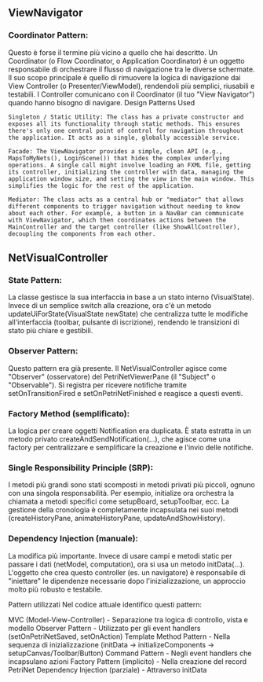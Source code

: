 ## ViewNavigator
### Coordinator Pattern: 
Questo è forse il termine più vicino a quello che hai descritto.
Un Coordinator (o Flow Coordinator, o Application Coordinator) è un oggetto responsabile
di orchestrare il flusso di navigazione tra le diverse schermate.
Il suo scopo principale è quello di rimuovere la logica di navigazione dai View Controller (o Presenter/ViewModel),
rendendoli più semplici, riusabili e testabili. I Controller comunicano con il Coordinator (il tuo "View Navigator")
quando hanno bisogno di navigare.
Design Patterns Used

    Singleton / Static Utility: The class has a private constructor and exposes all its functionality through static methods. This ensures there's only one central point of control for navigation throughout the application. It acts as a single, globally accessible service.

    Facade: The ViewNavigator provides a simple, clean API (e.g., MapsToMyNets(), LoginScene()) that hides the complex underlying operations. A single call might involve loading an FXML file, getting its controller, initializing the controller with data, managing the application window size, and setting the view in the main window. This simplifies the logic for the rest of the application.

    Mediator: The class acts as a central hub or "mediator" that allows different components to trigger navigation without needing to know about each other. For example, a button in a NavBar can communicate with ViewNavigator, which then coordinates actions between the MainController and the target controller (like ShowAllController), decoupling the components from each other.

## NetVisualController 
### State Pattern:
La classe gestisce la sua interfaccia in base a un stato interno (VisualState). Invece di un semplice switch alla creazione, ora c'è un metodo updateUiForState(VisualState newState) che centralizza tutte le modifiche all'interfaccia (toolbar, pulsante di iscrizione), rendendo le transizioni di stato più chiare e gestibili.
### Observer Pattern:
Questo pattern era già presente. Il NetVisualController agisce come "Observer" (osservatore) del PetriNetViewerPane (il "Subject" o "Observable"). Si registra per ricevere notifiche tramite setOnTransitionFired e setOnPetriNetFinished e reagisce a questi eventi.
### Factory Method (semplificato):
La logica per creare oggetti Notification era duplicata. È stata estratta in un metodo privato createAndSendNotification(...), che agisce come una factory per centralizzare e semplificare la creazione e l'invio delle notifiche.
### Single Responsibility Principle (SRP):
I metodi più grandi sono stati scomposti in metodi privati più piccoli, ognuno con una singola responsabilità. Per esempio, initialize ora orchestra la chiamata a metodi specifici come setupBoard, setupToolbar, ecc. La gestione della cronologia è completamente incapsulata nei suoi metodi (createHistoryPane, animateHistoryPane, updateAndShowHistory).
### Dependency Injection (manuale):
La modifica più importante. Invece di usare campi e metodi static per passare i dati (netModel, computation), ora si usa un metodo initData(...). L'oggetto che crea questo controller (es. un navigatore) è responsabile di "iniettare" le dipendenze necessarie dopo l'inizializzazione, un approccio molto più robusto e testabile.


Pattern utilizzati
Nel codice attuale identifico questi pattern:

MVC (Model-View-Controller) - Separazione tra logica di controllo, vista e modello
Observer Pattern - Utilizzato per gli event handlers (setOnPetriNetSaved, setOnAction)
Template Method Pattern - Nella sequenza di inizializzazione (initData → initializeComponents → setupCanvas/Toolbar/Button)
Command Pattern - Negli event handlers che incapsulano azioni
Factory Pattern (implicito) - Nella creazione del record PetriNet
Dependency Injection (parziale) - Attraverso initData